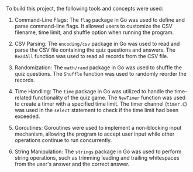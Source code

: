 To build this project, the following tools and concepts were used:

1. Command-Line Flags: The `flag` package in Go was used to define and parse command-line flags. It allowed users to customize the CSV filename, time limit, and shuffle option when running the program.

2. CSV Parsing: The `encoding/csv` package in Go was used to read and parse the CSV file containing the quiz questions and answers. The `ReadAll` function was used to read all records from the CSV file.

3. Randomization: The `math/rand` package in Go was used to shuffle the quiz questions. The `Shuffle` function was used to randomly reorder the records.

4. Time Handling: The `time` package in Go was utilized to handle the time-related functionality of the quiz game. The `NewTimer` function was used to create a timer with a specified time limit. The timer channel (`timer.C`) was used in the `select` statement to check if the time limit had been exceeded.

5. Goroutines: Goroutines were used to implement a non-blocking input mechanism, allowing the program to accept user input while other operations continue to run concurrently.

6. String Manipulation: The `strings` package in Go was used to perform string operations, such as trimming leading and trailing whitespaces from the user's answer and the correct answer.
